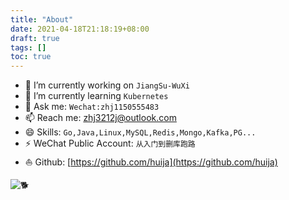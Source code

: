 ```yaml
---
title: "About"
date: 2021-04-18T21:18:19+08:00
draft: true
tags: []
toc: true
---
```


- 🔭 I’m currently working on `JiangSu-WuXi`
- 🌱 I’m currently learning `Kubernetes`
- 💬 Ask me: `Wechat:zhj1150555483`
- 📫 Reach me: [zhj3212j@outlook.com](mailto:zhj3212j@outlook.com)
- 😄 Skills: `Go,Java,Linux,MySQL,Redis,Mongo,Kafka,PG...`
- ⚡ WeChat Public Account: `从入门到删库跑路`
- ⛵ Github: [https://github.com/huija](https://github.com/huija)

![🐕](https://huija.github.io/images/dog.jpg)
